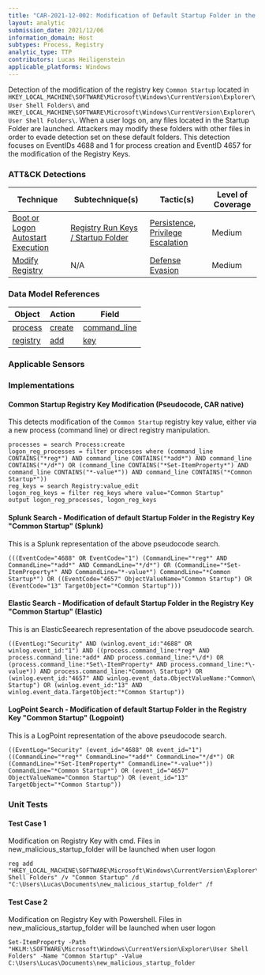 ```yaml
---
title: "CAR-2021-12-002: Modification of Default Startup Folder in the Registry Key 'Common Startup'"
layout: analytic
submission_date: 2021/12/06
information_domain: Host
subtypes: Process, Registry
analytic_type: TTP
contributors: Lucas Heiligenstein
applicable_platforms: Windows
---
```


Detection of the modification of the registry key `Common Startup` located in `HKEY_LOCAL_MACHINE\SOFTWARE\Microsoft\Windows\CurrentVersion\Explorer\User Shell Folders\` and `HKEY_LOCAL_MACHINE\SOFTWARE\Microsoft\Windows\CurrentVersion\Explorer\User Shell Folders\`. When a user logs on, any files located in the Startup Folder are launched. Attackers may modify these folders with other files in order to evade detection set on these default folders. This detection focuses on EventIDs 4688 and 1 for process creation and EventID 4657 for the modification of the Registry Keys.


### ATT&CK Detections

|Technique|Subtechnique(s)|Tactic(s)|Level of Coverage|
|---|---|---|---|
|[Boot or Logon Autostart Execution](https://attack.mitre.org/techniques/T1547/)|[Registry Run Keys / Startup Folder](https://attack.mitre.org/techniques/T1547/001/)|[Persistence](https://attack.mitre.org/tactics/TA0003/), [Privilege Escalation](https://attack.mitre.org/tactics/TA0004/)|Medium|
|[Modify Registry](https://attack.mitre.org/techniques/T1112/)|N/A|[Defense Evasion](https://attack.mitre.org/tactics/TA0005/)|Medium|




### Data Model References

|Object|Action|Field|
|---|---|---|
|[process](/data_model/process) | [create](/data_model/process#create) | [command_line](/data_model/process#command_line) |
|[registry](/data_model/registry) | [add](/data_model/registry#add) | [key](/data_model/registry#key) |



### Applicable Sensors


### Implementations

#### Common Startup Registry Key Modification (Pseudocode, CAR native)


This detects modification of the `Common Startup` registry key value, either via a new process (command line) or direct registry manipulation.


```
processes = search Process:create
logon_reg_processes = filter processes where (command_line CONTAINS("*reg*") AND command_line CONTAINS("*add*") AND command_line CONTAINS("*/d*") OR (command_line CONTAINS("*Set-ItemProperty*") AND command_line CONTAINS("*-value*")) AND command_line CONTAINS("*Common Startup*"))
reg_keys = search Registry:value_edit
logon_reg_keys = filter reg_keys where value="Common Startup"
output logon_reg_processes, logon_reg_keys
```


#### Splunk Search - Modification of default Startup Folder in the Registry Key "Common Startup" (Splunk)


This is a Splunk representation of the above pseudocode search.


```
(((EventCode="4688" OR EventCode="1") (CommandLine="*reg*" AND CommandLine="*add*" AND CommandLine="*/d*") OR (CommandLine="*Set-ItemProperty*" AND CommandLine="*-value*") CommandLine="*Common Startup*") OR ((EventCode="4657" ObjectValueName="Common Startup") OR (EventCode="13" TargetObject="*Common Startup")))
```


#### Elastic Search - Modification of default Startup Folder in the Registry Key "Common Startup" (Elastic)


This is an ElasticSeearech representation of the above pseudocode search.


```
((EventLog:"Security" AND (winlog.event_id:"4688" OR winlog.event_id:"1") AND ((process.command_line:*reg* AND process.command_line:*add* AND process.command_line:*\/d*) OR (process.command_line:*Set\-ItemProperty* AND process.command_line:*\-value*)) AND process.command_line:*Common\ Startup*) OR (winlog.event_id:"4657" AND winlog.event_data.ObjectValueName:"Common\ Startup") OR (winlog.event_id:"13" AND winlog.event_data.TargetObject:"*Common Startup"))
```


#### LogPoint Search - Modification of default Startup Folder in the Registry Key "Common Startup" (Logpoint)


This is a LogPoint representation of the above pseudocode search.


```
((EventLog="Security" (event_id="4688" OR event_id="1") ((CommandLine="*reg*" CommandLine="*add*" CommandLine="*/d*") OR (CommandLine="*Set-ItemProperty*" CommandLine="*-value*")) CommandLine="*Common Startup*") OR (event_id="4657" ObjectValueName="Common Startup") OR (event_id="13" TargetObject="*Common Startup"))
```



### Unit Tests

#### Test Case 1

Modification on Registry Key with cmd. Files in new_malicious_startup_folder will be launched when user logon

```
reg add "HKEY_LOCAL_MACHINE\SOFTWARE\Microsoft\Windows\CurrentVersion\Explorer\User Shell Folders" /v "Common Startup" /d "C:\Users\Lucas\Documents\new_malicious_startup_folder" /f
```

#### Test Case 2

Modification on Registry Key with Powershell. Files in new_malicious_startup_folder will be launched when user logon

```
Set-ItemProperty -Path "HKLM:\SOFTWARE\Microsoft\Windows\CurrentVersion\Explorer\User Shell Folders" -Name "Common Startup" -Value C:\Users\Lucas\Documents\new_malicious_startup_folder
```


